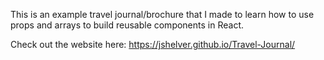 This is an example travel journal/brochure that I made to learn how to use props and arrays to build reusable components in React.

Check out the website here: https://jshelver.github.io/Travel-Journal/
